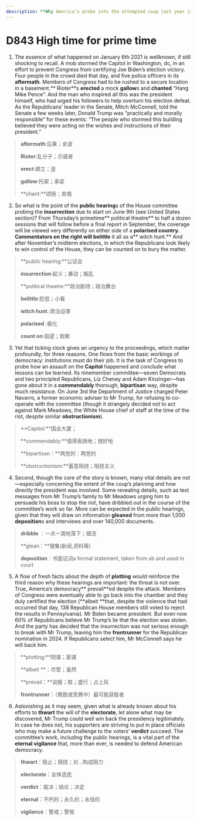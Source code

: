 ```yaml
---
description: **Why America’s probe into the attempted coup last year is needed, before it’s too late**
---
```


# D843 High time for prime time 
1. The essence of what happened on January 6th 2021 is wellknown, if still shocking to recall. A mob stormed the Capitol in Washington, dc, in an effort to prevent Congress from certifying Joe Biden’s election victory. Four people in the crowd died that day, and five police officers in its **aftermath**. Members of Congress had to be rushed to a secure location in a basement.** Rioter**s **erected** a mock **gallow**s and **chanted** “Hang Mike Pence”. And the man who inspired all this was the president himself, who had urged his followers to help overturn his election defeat. As the Republicans’ leader in the Senate, Mitch McConnell, told the Senate a few weeks later, Donald Trump was “practically and morally responsible” for these events: “The people who stormed this building believed they were acting on the wishes and instructions of their president.”

> **aftermath**:后果；余波
 > 
> **Rioter**:乱分子；示威者
 > 
> **erect**:建立；竖
 > 
> **gallow**:托架；承梁
 > 
> **chant:**颂扬；卖唱
 > 

2. So what is the point of the **public hearing**s of the House committee probing the **insurrection** due to start on June 9th (see United States section)? From Thursday’s prime­time** political theatre** to half a dozen sessions that will follow before a final report in September, the coverage will be viewed very differently on either side of a **polarised **country. Commentators on the right will** belittle** it all as a** witch hunt.** And after November’s midterm elections, in which the Republicans look likely to win control of the House, they can be counted on to bury the matter.

> **public hearing:**公证会
 > 
> **insurrection**:起义；暴动；叛乱
 > 
> **political theatre:**政治剧场；政治舞台
 > 
> **belittle**:贬低；小看
 > 
> **witch hunt**.:政治迫害
 > 
> **polarised** :极化
 > 
> **count on**:指望；依赖
 > 

3. Yet that ticking clock gives an urgency to the proceedings, which matter profoundly, for three reasons. One flows from the basic workings of democracy: institutions must do their job. It is the task of Congress to probe how an assault on the **Capitol** happened and conclude what lessons can be learned. Its nine­member committee—seven Democrats and two principled Republicans, Liz Cheney and Adam Kinzinger—has gone about it in a **commendably** thorough, **bipartisan** way, despite much resistance. On June 3rd the Department of Justice charged Peter Navarro, a former economic adviser to Mr Trump, for refusing to  co­operate with the committee (though it strangely decided not to act against Mark Meadows, the White House chief of staff at the time of the riot, despite similar **obstructionism**).

> **Capitol:**国会大厦；
 > 
> **commendably:**值得表扬地；很好地
 > 
> **bipartisan：**两党的：两党的
 > 
> **obstructionism:**蓄意阻挠；阻挠主义
 > 

4. Second, though the core of the story is known, many vital details are not—especially concerning the extent of the coup’s planning and how directly the president was involved. Some revealing details, such as text messages from Mr Trump’s family to Mr Meadows urging him to persuade his boss to stop the riot, have dribbled out in the course of the committee’s work so far. More can be expected in the public hearings, given that they will draw on information **gleaned** from more than 1,000 **deposition**s and interviews and over 140,000 documents.

> **dribble** ：一点一滴地落下；细流
 > 
> **glean：**搜集(新闻,资料等)
 > 
> **deposition**：书面证词a formal statement, taken from sb and used in court
 > 

5. A flow of fresh facts about the depth of **plotting** would reinforce the third reason why these hearings are important: the threat is not over. True, America’s democracy** prevail**ed despite the attack. Members of Congress were eventually able to go back into the chamber and they duly certified the election (**albeit **that, despite the violence that had occurred that day, 138 Republican House members still voted to reject the results in Pennsylvania). Mr Biden became president. But even now 60% of Republicans believe Mr Trump’s lie that the election was stolen. And the party has decided that the insurrection was not serious enough to break with Mr Trump, leaving him the **front­runner** for the Republican nomination in 2024. If Republicans select him, Mr McConnell says he will back him.

> **plotting:**阴谋；密谋
 > 
> **albeit **：尽管；虽然
 > 
> **prevail：**说服；胜；盛行；占上风
 > 
> **front­runner**：（赛跑或竞赛中）最可能获胜者
 > 

6. Astonishing as it may seem, given what is already known about his efforts to **thwart** the will of the **electorate**, let alone what may be discovered, Mr Trump could well win back the presidency legitimately. In case he does not, his supporters are striving to put in place officials who may make a future challenge to the voters’ **verdict** succeed. The committee’s work, including the public hearings, is a vital part of the **eternal vigilance** that, more than ever, is needed to defend American democracy.

> **thwart**：阻止；阻挠；对…构成阻力
 > 
> **electorate**：全体选民
 > 
> **verdict**：裁决；结论；决定
 > 
> **eternal**：不朽的；永久的；永恒的
 > 
> **vigilance**：警戒；警惕
 > 

